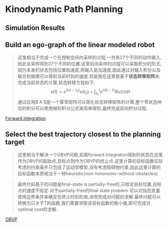 # Kinodynamic Path Planning

## Simulation Results

## Build an ego-graph of the linear modeled robot
> 这里相当于完成一个在控制空间内采样的过程,一共有27个不同的动作输入,因此会采样得到27个不同的位置.这里前向采样的过程可以采取积分的形式,因为本身的状态包括位置和速度,而输入是加速度,因此通过对输入积分以及联合初值便可以得到当前时刻的速度.但是我在这里是基于**状态转移矩阵**来完成当前状态的计算,状态转移方程如下:
    $$ s(t) = e^{A(t-t_0)}s(t_0) +  \displaystyle \int^{t}_{t_0}{e^{A(t-\tau)}Bu(\tau)d\tau}$$
通过应用$ A $是一个幂零矩阵可以简化状态转移矩阵的计算,整个零状态响应的积分可以使用梯形积分公式来简单得到,最终完成前向积分过程.

[Forward integration]()

## Select the best trajectory closest to the planning target
>这里相当于解决一个OBVP问题,前面forward integration得到的状态在这里作为OBVP的起始点,目标点则作为OBVP的终止点.这里计算的目标函数实际考虑的约束条件只包括了运动学模型,没有考虑障碍物约束,因此这里计算的目标函数本质相当于一种heursitic(non-holonomic-without-obstacles).

>最终代码基于的问题是final-state is partially-free的,只给定目标位置,目标点的速度不给定.对于partially-free的final state problem 可以对协态变量使用边界条件来确定在终止时刻的值,进而完成对问题的求解.最终问题可以转换为只关于T的函数,我们需要求取该目标函数的极小值,即可完成对optimal cost的求解.

[OBVP]()



